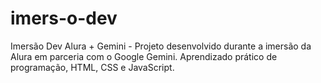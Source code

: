 # imers-o-dev
Imersão Dev Alura + Gemini - Projeto desenvolvido durante a imersão da Alura em parceria com o Google Gemini. Aprendizado prático de programação, HTML, CSS e JavaScript.
